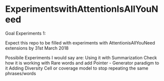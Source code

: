 # ExperimentswithAttentionIsAllYouNeed
Goal Experiments 1:

Expect this repo to be filled with experiments with AttentionisAllYouNeed extensions by 31st March 2018

Possibile Experiments I would say are:
Using it with Summarization
Check how it is working with Rare words and add Pointer - Generator paradigm to it
Adding Diversity Cell or coverage model to stop repeating the same phrases/words
